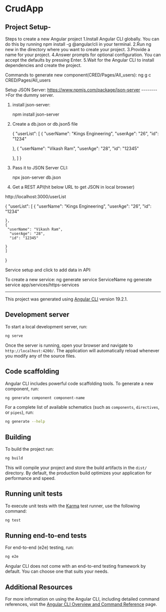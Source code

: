 # CrudApp
Project Setup-
-----------------------------------------

Steps to create a new Angular project
1.Install Angular CLI globally. You can do this by running npm install -g @angular/cli in your terminal. 
2.Run ng new in the directory where you want to create your project. 
3.Provide a name for your project. 
4.Answer prompts for optional configuration. You can accept the defaults by pressing Enter. 
5.Wait for the Angular CLI to install dependencies and create the project. 

Commands to generate new component(CRED/Pages/All_users):
ng g c CRED/Pages/All_users

Setup JSON Server:
https://www.npmjs.com/package/json-server -------->For the dummy server.

1. install json-server:
   
   npm install json-server

2. Create a db.json or db.json5 file

   {
  "userList": [
    { 
     "userName": "Kings Engineering",
      "userAge": "26",
      "id": "1234"
     
    },
    { 
     "userName": "Vikash Ram",
      "userAge": "28",
      "id": "12345"
     
    },
    ]
}

3. Pass it to JSON Server CLI:
    
   npx json-server db.json

4. Get a REST API(hit below URL to get JSON in local browser)

http://localhost:3000/userList


{
  "userList": [
    { 
     "userName": "Kings Engineering",
      "userAge": "26",
      "id": "1234"
     
    },
    { 
     "userName": "Vikash Ram",
      "userAge": "28",
      "id": "12345"
     
    }
    ]
}



Service setup and click to add data in API:

To create a new service: ng generate service ServiceName
ng generate service app/services/https-services


--------------------------------------------------------------------------

This project was generated using [Angular CLI](https://github.com/angular/angular-cli) version 19.2.1.

## Development server

To start a local development server, run:

```bash
ng serve
```

Once the server is running, open your browser and navigate to `http://localhost:4200/`. The application will automatically reload whenever you modify any of the source files.

## Code scaffolding

Angular CLI includes powerful code scaffolding tools. To generate a new component, run:

```bash
ng generate component component-name
```

For a complete list of available schematics (such as `components`, `directives`, or `pipes`), run:

```bash
ng generate --help
```

## Building

To build the project run:

```bash
ng build
```

This will compile your project and store the build artifacts in the `dist/` directory. By default, the production build optimizes your application for performance and speed.

## Running unit tests

To execute unit tests with the [Karma](https://karma-runner.github.io) test runner, use the following command:

```bash
ng test
```

## Running end-to-end tests

For end-to-end (e2e) testing, run:

```bash
ng e2e
```

Angular CLI does not come with an end-to-end testing framework by default. You can choose one that suits your needs.

## Additional Resources

For more information on using the Angular CLI, including detailed command references, visit the [Angular CLI Overview and Command Reference](https://angular.dev/tools/cli) page.
